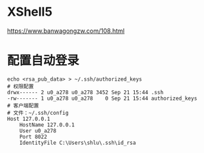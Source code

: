 # XShell5
https://www.banwagongzw.com/108.html
# 配置自动登录
```
echo <rsa_pub_data> > ~/.ssh/authorized_keys
# 权限配置
drwx------ 2 u0_a278 u0_a278 3452 Sep 21 15:44 .ssh
-rw------- 1 u0_a278 u0_a278    0 Sep 21 15:44 authorized_keys
# 客户端配置
# 文件：~/.ssh/config
Host 127.0.0.1
    HostName 127.0.0.1
    User u0_a278
    Port 8022
    IdentityFile C:\Users\shlu\.ssh\id_rsa
```

